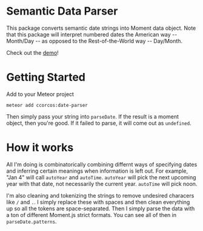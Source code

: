 # Semantic Data Parser

This package converts semantic date strings into Moment data object. Note that this package will interpret numbered dates the American way -- Month/Day -- as opposed to the Rest-of-the-World way -- Day/Month.

Check out the [demo](https://date-parser.meteor.com)!

# Getting Started

Add to your Meteor project

    meteor add ccorcos:date-parser

Then simply pass your string into `parseDate`. If the result is a moment object, then you're good. If it failed to parse, it will come out as `undefined`.

# How it works

All I'm doing is combinatorically combining differnt ways of specifying dates and inferring certain meanings when information is left out. For example, "Jan 4" will call `autoYear` and `autoTime`. `autoYear` will pick the next upcoming year with that date, not necessarily the current year. `autoTime` will pick noon.

I'm also cleaning and tokenizing the strings to remove undesired characers like `/` and `.`. I simply replace these with spaces and then clean everything up so all the tokens are space-separated. Then I simply parse the data with a ton of different Moment.js strict formats. You can see all of then in `parseDate.patterns`.
